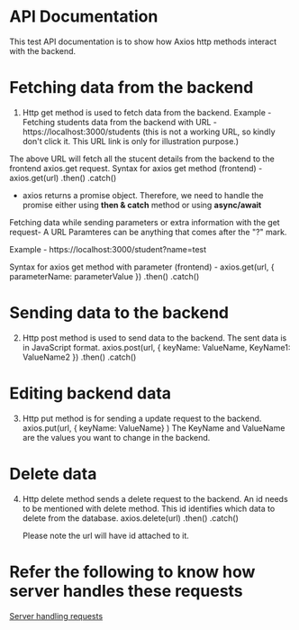 # API Documentation
This test API documentation is to show how Axios http methods interact with the backend.
# Fetching data from the backend
1. Http get method is used to fetch data from the backend.
Example - Fetching students data from the backend with URL - https://localhost:3000/students (this is not a working URL, so kindly don't click it. This URL link is only for illustration purpose.)

The above URL will fetch all the stucent details from the backend to the frontend axios.get request.
Syntax for axios get method (frontend) - 
  axios.get(url)
        .then()
        .catch()
   - axios returns a promise object. Therefore, we need to handle the promise either using **then & catch** method or using **async/await** 

Fetching data while sending parameters or extra information with the get request-
A URL Paramteres can be anything that comes after the "?" mark.

Example - https://localhost:3000/student?name=test

Syntax for axios get method with parameter (frontend) - 
axios.get(url, {
  parameterName: parameterValue
})
     .then()
     .catch()
     
   # Sending data to the backend
2. Http post method is used to send data to the backend.
   The sent data is in JavaScript format.
   axios.post(url, {
          keyName: ValueName,
          KeyName1: ValueName2
   })
         .then()
         .catch()
  
  # Editing backend data
  3. Http put method is for sending a update request to the backend.
      axios.put(url, {
      keyName: ValueName}
      )
      The KeyName and ValueName are the values you want to change in the backend.
  
  # Delete data 
  4. Http delete method sends a delete request to the backend.
      An id needs to be mentioned with delete method. This id identifies which data to delete from the database.
      axios.delete(url)
            .then()
            .catch()
       
       Please note the url will have id attached to it.
 
  
  # Refer the following to know how server handles these requests
  [Server handling requests](https://github.com/Ankhi12/NodeJS-and-APIs/blob/main/axios%20request%20cheatSheet.md)
   
